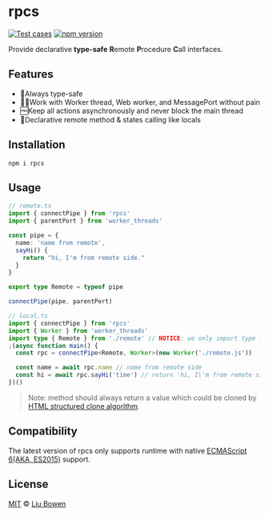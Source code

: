 # rpcs

[![Test cases](https://github.com/lbwa/rpcs/actions/workflows/test.yml/badge.svg)](https://github.com/lbwa/rpcs/actions/workflows/test.yml) [![npm version](https://img.shields.io/npm/v/rpcs/latest?style=flat-square)](https://npmjs.com/rpcs)

Provide declarative **type-safe** **R**emote **P**rocedure **C**all interfaces.

## Features

- 💪Always type-safe
- 👷‍♂️Work with Worker thread, Web worker, and MessagePort without pain
- 🆓Keep all actions asynchronously and never block the main thread
- 🤙Declarative remote method & states calling like locals

## Installation

```console
npm i rpcs
```

## Usage

```ts
// remote.ts
import { connectPipe } from 'rpcs'
import { parentPort } from 'worker_threads'

const pipe = {
  name: 'name from remote',
  sayHi() {
    return "hi, I'm from remote side."
  }
}

export type Remote = typeof pipe

connectPipe(pipe, parentPort)
```

```ts
// local.ts
import { connectPipe } from 'rpcs'
import { Worker } from 'worker_threads'
import type { Remote } from './remote' // NOTICE: we only import type from remote for code hints
;(async function main() {
  const rpc = connectPipe<Remote, Worker>(new Worker('./remote.js'))

  const name = await rpc.name // name from remote side
  const hi = await rpc.sayHi('time') // return 'hi, I\'m from remote side.' string
})()
```

> Note: method should always return a value which could be cloned by [HTML structured clone algorithm](https://nodejs.org/dist/latest-v17.x/docs/api/worker_threads.html#considerations-when-cloning-objects-with-prototypes-classes-and-accessors).

## Compatibility

The latest version of rpcs only supports runtime with native [ECMAScript 6(AKA, ES2015)](https://caniuse.com/es6) support.

## License

[MIT](./LICENSE) © [Liu Bowen](https://github.com/lbwa)
